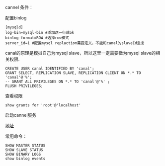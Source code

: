 cannel 条件：

配置binlog
```
[mysqld]
log-bin=mysql-bin #添加这一行就ok
binlog-format=ROW #选择row模式
server_id=1 #配置mysql replaction需要定义，不能和canal的slaveId重复
```
canal的原理是模拟自己为mysql slave，所以这里一定需要做为mysql slave的相关权限.
```
CREATE USER canal IDENTIFIED BY 'canal';  
GRANT SELECT, REPLICATION SLAVE, REPLICATION CLIENT ON *.* TO 'canal'@'%';
-- GRANT ALL PRIVILEGES ON *.* TO 'canal'@'%' ;
FLUSH PRIVILEGES;
```
查看权限
```
show grants for 'root'@'localhost'
```
启动cannel服务

[地址](https://github.com/alibaba/canal/wiki/QuickStar)

常用命令：
```
SHOW MASTER STATUS
SHOW SLAVE STATUS
SHOW BINARY LOGS
show binlog events
```